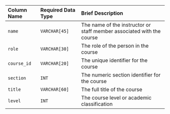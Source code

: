 
| Column Name | Required Data Type | Brief Description |
| :--- | :--- | :--- |
| `name` | `VARCHAR[45]` | The name of the instructor or staff member associated with the course |
| `role` | `VARCHAR[30]` | The role of the person in the course |
| `course_id` | `VARCHAR[20]` | The unique identifier for the course  |
| `section` | `INT` | The numeric section identifier for the course |
| `title` | `VARCHAR[60]` | The full title of the course |
| `level` | `INT` | The course level or academic classification |